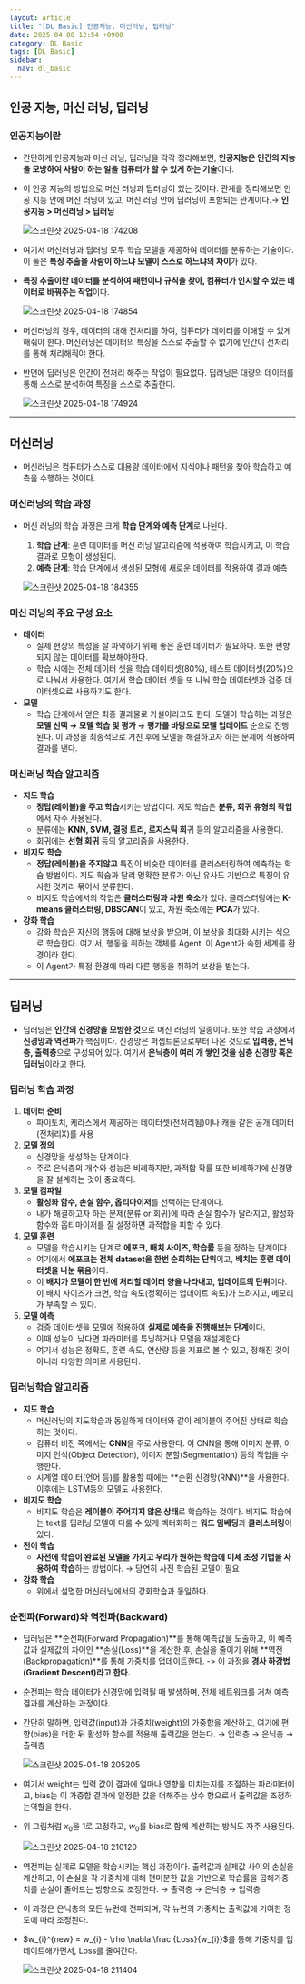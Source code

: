 ```yaml
---
layout: article
title: "[DL Basic] 인공지능, 머신러닝, 딥러닝"
date: 2025-04-08 12:54 +0900
category: DL Basic
tags: [DL Basic]
sidebar:
  nav: dl_basic
---
```

## 인공 지능, 머신 러닝, 딥러닝

### 인공지능이란

- 간단하게 인공지능과 머신 러닝, 딥러닝을 각각 정리해보면, **인공지능은 인간의 지능을 모방하여 사람이 하는 일을 컴퓨터가 할 수 있게 하는 기술**이다.
- 이 인공 지능의 방법으로 머신 러닝과 딥러닝이 있는 것이다. 관계를 정리해보면 인공 지능 안에 머신 러닝이 있고, 머신 러닝 안에 딥러닝이 포함되는 관계이다.→ **인공지능 > 머신러닝 > 딥러닝**
    
    ![스크린샷 2025-04-18 174208](https://github.com/user-attachments/assets/31488ac1-d7bd-46b8-a0cb-807f2e2f7a72)
  
- 여기서 머신러닝과 딥러닝 모두 학습 모델을 제공하여 데이터를 분류하는 기술이다. 이 둘은 **특징 추출을 사람이 하느냐 모델이 스스로 하느냐의 차이**가 있다.
- **특징 추출이란 데이터를 분석하여 패턴이나 규칙을 찾아, 컴퓨터가 인지할 수 있는 데이터로 바꿔주는 작업**이다.
    
    ![스크린샷 2025-04-18 174854](https://github.com/user-attachments/assets/4f422cb9-50cc-41b6-aabf-e7763d7b3b3f)

- 머신러닝의 경우, 데이터의 대해 전처리를 하여, 컴퓨터가 데이터를 이해할 수 있게 해줘야 한다. 머신러닝은 데이터의 특징을 스스로 추출할 수 없기에 인간이 전처리를 통해 처리해줘야 한다.
- 반면에 딥러닝은 인간이 전처리 해주는 작업이 필요없다. 딥러닝은 대량의 데이터를 통해 스스로 분석하여 특징을 스스로 추출한다.
    
    ![스크린샷 2025-04-18 174924](https://github.com/user-attachments/assets/4720a533-37bf-4459-86a6-c0d087197bf0)


---

## 머신러닝

- 머신러닝은 컴퓨터가 스스로 대용량 데이터에서 지식이나 패턴을 찾아 학습하고 예측을 수행하는 것이다.

### 머신러닝의 학습 과정

- 머신 러닝의 학습 과정은 크게 **학습 단계와 예측 단계**로 나뉜다.
    1. **학습 단계**: 훈련 데이터를 머신 러닝 알고리즘에 적용하여 학습시키고, 이 학습 결과로 모형이 생성된다.
    2. **예측 단계**: 학습 단계에서 생성된 모형에 새로운 데이터를 적용하여 결과 예측
    
    ![스크린샷 2025-04-18 184355](https://github.com/user-attachments/assets/522ec427-dd91-4a2a-b836-0c00fce5e3d0)


### 머신 러닝의 주요 구성 요소

- **데이터**
    - 실제 현상의 특성을 잘 파악하기 위해 좋은 훈련 데이터가 필요하다. 또한 편향되지 않는 데이터를 확보해야한다.
    - 학습 시에는 전체 데이터 셋을 학습 데이터셋(80%), 테스트 데이터셋(20%)으로 나눠서 사용한다.  여기서 학습 데이터 셋을 또 나눠 학습 데이터셋과 검증 데이터셋으로 사용하기도 한다.
- **모델**
    - 학습 단계에서 얻은 최종 결과물로 가설이라고도 한다. 모델이 학습하는 과정은 **모델 선택 → 모델 학습 및 평가 → 평가를 바탕으로 모델 업데이트** 순으로 진행 된다. 이 과정을 최종적으로 거친 후에 모델을 해결하고자 하는 문제에 적용하여 결과를 낸다.

### 머신러닝 학습 알고리즘

- **지도 학습**
    - **정답(레이블)을 주고 학습**시키는 방법이다. 지도 학습은 **분류, 회귀 유형의 작업**에서 자주 사용된다.
    - 분류에는 **KNN, SVM, 결정 트리, 로지스틱 회**귀 등의 알고리즘을 사용한다.
    - 회귀에는 **선형 회귀** 등의 알고리즘을 사용한다.
- **비지도 학습**
    - **정답(레이블)을 주지않고** 특징이 비슷한 데이터를 클러스터링하여 예측하는 학습 방법이다. 지도 학습과 달리 명확한 분류가 아닌 유사도 기반으로 특징이 유사한 것끼리 묶어서 분류한다.
    - 비지도 학습에서의 작업은 **클러스터링과 차원 축소**가 있다. 클러스터링에는 **K-means 클러스터링, DBSCAN**이 있고, 차원 축소에는 **PCA**가 있다.
- **강화 학습**
    - 강화 학습은 자신의 행동에 대해 보상을 받으며, 이 보상을 최대화 시키는 식으로 학습한다. 여기서, 행동을 취하는 객체를 Agent, 이 Agent가 속한 세계를 환경이라 한다.
    - 이 Agent가 특정 환경에 따라 다른 행동을 취하여 보상을 받는다.

---

## 딥러닝

- 딥러닝은 **인간의 신경망을 모방한 것**으로 머신 러닝의 일종이다. 또한 학습 과정에서 **신경망과 역전파**가 핵심이다.  신경망은 퍼셉트론으로부터 나온 것으로 **입력층, 은닉층, 출력층**으로 구성되어 있다. 여기서 **은닉층이 여러 개 쌓인 것을 심층 신경망 혹은 딥러닝**이라고 한다.
### 딥러닝 학습 과정
1. **데이터 준비**
    - 파이토치, 케라스에서 제공하는 데이터셋(전처리됨)이나 캐들 같은 공개 데이터(전처리X)를 사용
2. **모델 정의**
    - 신경망을 생성하는 단계이다.
    - 주로 은닉층의 개수와 성능은 비례하지만, 과적합 확률 또한 비례하기에 신경망을 잘 설계하는 것이 중요하다.
3. **모델 컴파일**
    - **활성화 함수, 손실 함수, 옵티마이저**를 선택하는 단계이다.
    - 내가 해결하고자 하는 문제(분류 or 회귀)에 따라 손실 함수가 달라지고, 활성화 함수와 옵티마이저를 잘 설정하면 과적합을 피할 수 있다.
4. **모델 훈련**
    - 모델을 학습시키는 단계로 **에포크, 배치 사이즈, 학습률** 등을 정하는 단계이다.
    - 여기에서 **에포크는 전체 dataset을 한번 순회하는 단위**이고, **배치는 훈련 데이터셋을 나눈 묶음**이다.
    - 이 **배치가 모델이 한 번에 처리할 데이터 양을 나타내고, 업데이트의 단위**이다. 이 배치 사이즈가 크면, 학습 속도(정확히는 업데이트 속도)가 느려지고, 메모리가 부족할 수 있다.
5. **모델 예측**
    - 검증 데이터셋을 모델에 적용하여 **실제로 예측을 진행해보는 단계**이다.
    - 이때 성능이 낮다면 파라미터를 튜닝하거나 모델을 재설계한다.
    - 여기서 성능은 정확도, 훈련 속도, 연산량 등을 지표로 볼 수 있고, 정해진 것이 아니라 다양한 의미로 사용된다.
### 딥러닝학습 알고리즘
- **지도 학습**
    - 머신러닝의 지도학습과 동일하게 데이터와 같이 레이블이 주어진 상태로 학습하는 것이다.
    - 컴퓨터 비전 쪽에서는 **CNN**을 주로 사용한다. 이 CNN을 통해 이미지 분류, 이미지 인식(Object Detection), 이미지 분할(Segmentation) 등의 작업을 수행한다.
    - 시계열 데이터(언어 등)를 활용할 때에는 **순환 신경망(RNN)**을 사용한다. 이후에는 LSTM등의 모델도 사용한다.
- **비지도 학습**
    - 비지도 학습은 **레이블이 주어지지 않은 상태**로 학습하는 것이다. 비지도 학습에는 text를 딥러닝 모델이 다룰 수 있게 벡터화하는 **워드 임베딩**과 **클러스터링**이 있다.
- **전이 학습**
    - **사전에 학습이 완료된 모델을 가지고 우리가 원하는 학습에 미세 조정 기법을 사용하여 학습**하는 방법이다. → 당연히 사전 학습된 모델이 필요
- **강화 학습**
    - 위에서 설명한 머신러닝에서의 강화학습과 동일하다.
### 순전파(Forward)와 역전파(Backward)
- 딥러닝은 **순전파(Forward Propagation)**를 통해 예측값을 도출하고, 이 예측값과 실제값의 차이인 **손실(Loss)**을 계산한 후, 손실을 줄이기 위해 **역전(Backpropagation)**를 통해 가중치를 업데이트한다. -> 이 과정을 **경사 하강법(Gradient Descent)라고 한다.**
- 순전파는 학습 데이터가 신경망에 입력될 때 발생하며, 전체 네트워크를 거쳐 예측 결과를 계산하는 과정이다.
- 간단히 말하면, 입력값(input)과 가중치(weight)의 가중합을 계산하고, 여기에 편향(bias)을 더한 뒤 활성화 함수를 적용해 출력값을 얻는다. → 입력층 → 은닉층 →출력층
    
    ![스크린샷 2025-04-18 205205](https://github.com/user-attachments/assets/c09449d2-39a2-4412-8499-7363a080e162)
- 여기서 weight는 입력 값이 결과에 얼마나 영향을 미치는지를 조절하는 파라미터이고, bias는 이 가중합 결과에 일정한 값을 더해주는 상수 항으로서 출력값을 조정하는역할을 한다.
- 위 그림처럼 $x_0$을 1로 고정하고, $w_0$를 bias로 함께 계산하는 방식도 자주 사용된다.
    
    ![스크린샷 2025-04-18 210120](https://github.com/user-attachments/assets/5434498a-f63c-4cb9-b1b9-7bce4cbff578)
- 역전파는 실제로 모델을 학습시키는 핵심 과정이다. 출력값과 실제값 사이의 손실을 계산하고, 이 손실을 각 가중치에 대해 편미분한 값을 기반으로 학습률을 곱해가중치를 손실이 줄어드는 방향으로 조정한다. → 출력층 → 은닉층 → 입력층
- 이 과정은 은닉층의 모든 뉴런에 전파되며, 각 뉴런의 가중치는 출력값에 기여한 정도에 따라 조정된다.
- $w_{i}^{new} = w_{i} - \rho \nabla \frac {Loss}{w_{i}}$를 통해 가중치를 업데이트해가면서, Loss를 줄여간다.
    
    ![스크린샷 2025-04-18 211404](https://github.com/user-attachments/assets/3eb62028-f5b0-45d8-b702-49a3b417856d)